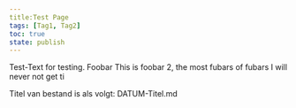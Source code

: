 ```yaml
---
title:Test Page
tags: [Tag1, Tag2]
toc: true
state: publish
---
```

Test-Text for testing. Foobar  This is foobar 2, the most fubars of fubars  I will never not get ti


Titel van bestand is als volgt: DATUM-Titel.md
